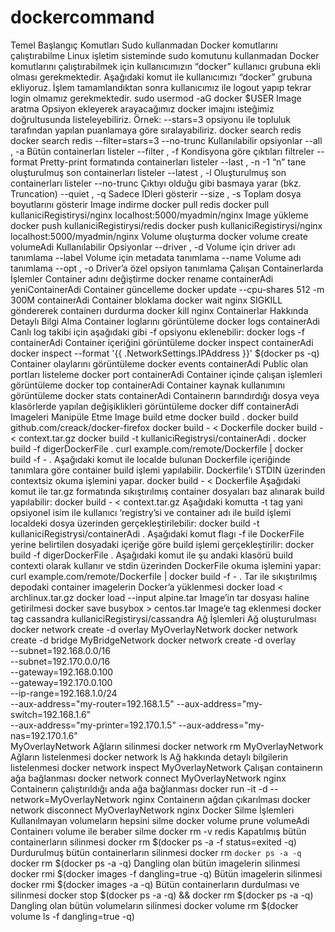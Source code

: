 # dockercommand

Temel Başlangıç Komutları
Sudo kullanmadan Docker komutlarını çalıştırabilme
Linux işletim sisteminde sudo komutunu kullanmadan Docker komutlarını çalıştırabilmek için kullanıcımızın “docker” kullanıcı grubuna ekli olması gerekmektedir. Aşağıdaki komut ile kullanıcımızı “docker” grubuna ekliyoruz. İşlem tamamlandıktan sonra kullanıcımız ile logout yapıp tekrar login olmamız gerekmektedir.
sudo usermod -aG docker $USER
Image aratma
Opsiyon ekleyerek arayacağımız docker imajını isteğimiz doğrultusunda listeleyebiliriz. Örnek: --stars=3 opsiyonu ile topluluk tarafından yapılan puanlamaya göre sıralayabiliriz.
docker search redis
docker search redis --filter=stars=3 --no-trunc
Kullanılabilir opsiyonlar
--all , -a Bütün containerları listeler
--filter , -f Kondisyona göre çıktıları filtreler
--format Pretty-print formatında containerları listeler
--last , -n -1 “n” tane oluşturulmuş son containerları listeler
--latest , -l Oluşturulmuş son containerları listeler
--no-trunc Çıktıyı olduğu gibi basmaya yarar (bkz. Truncation)
--quiet , -q Sadece IDleri gösterir
--size , -s Toplam dosya boyutlarını gösterir
Image indirme
docker pull redis
docker pull kullaniciRegistirysi/nginx localhost:5000/myadmin/nginx
Image yükleme
docker push kullaniciRegistirysi/redis
docker push kullaniciRegistirysi/nginx localhost:5000/myadmin/nginx
Volume oluşturma
docker volume create volumeAdi
Kullanılabilir Opsiyonlar
--driver , -d Volume için driver adı tanımlama
--label Volume için metadata tanımlama
--name Volume adı tanımlama
--opt , -o Driver’a özel opsiyon tanımlama
Çalışan Containerlarda İşlemler
Container adını değiştirme
docker rename containerAdi yeniContainerAdi
Container güncelleme
docker update --cpu-shares 512 -m 300M containerAdi
Container bloklama
docker wait nginx
SIGKILL göndererek containerı durdurma
docker kill nginx
Containerlar Hakkında Detaylı Bilgi Alma
Container loglarını görüntüleme
docker logs containerAdi 
Canlı log takibi için aşağıdaki gibi -f opsiyonu eklenebilir:
docker logs -f containerAdi
Container içeriğini görüntüleme
docker inspect containerAdi
docker inspect --format '{{ .NetworkSettings.IPAddress }}' $(docker ps -q)
Container olaylarını görüntüleme
docker events containerAdi
Public olan portları listeleme
docker port containerAdi
Container içinde çalışan işlemleri görüntüleme
docker top containerAdi
Container kaynak kullanımını görüntüleme
docker stats containerAdi
Containerın barındırdığı dosya veya klasörlerde yapılan değişiklikleri görüntüleme
docker diff containerAdi
Imageleri Manipüle Etme
Image build etme
docker build .
docker build github.com/creack/docker-firefox
docker build - < Dockerfile
docker build - < context.tar.gz
docker build -t kullaniciRegistrysi/containerAdi .
docker build -f digerDockerFile .
curl example.com/remote/Dockerfile | docker build -f - .
Aşağıdaki komut ile localde bulunan Dockerfile içeriğinde tanımlara göre container build işlemi yapılabilir. Dockerfile’ı STDIN üzerinden contextsiz okuma işlemini yapar.
docker build - < Dockerfile 
Aşağıdaki komut ile tar.gz formatında sıkıştırılmış container dosyaları baz alınarak build yapılabilir:
docker build - < context.tar.gz
Aşağıdaki komutta -t tag yani opsiyonel isim ile kullanıcı ‘registry’si ve container adı ile build işlemi localdeki dosya üzerinden gerçekleştirilebilir:
docker build -t kullaniciRegistrysi/containerAdi .
Aşağıdaki komut flagı -f ile DockerFile yerine belirtilen dosyadaki içeriğe göre build işlemi gerçekleştirilir:
docker build -f digerDockerFile .
Aşağıdaki komut ile şu andaki klasörü build contexti olarak kullanır ve stdin üzerinden DockerFile okuma işlemini yapar:
curl example.com/remote/Dockerfile | docker build -f - .
Tar ile sıkıştırılmış depodaki container imagelerin Docker’a yüklenmesi
docker load < archlinux.tar.gz
docker load --input alpine.tar
Image’in tar dosyası haline getirilmesi
docker save busybox > centos.tar
Image’e tag eklenmesi
docker tag cassandra kullaniciRegistirysi/cassandra
Ağ İşlemleri
Ağ oluşturulması
docker network create -d overlay MyOverlayNetwork
docker network create -d bridge MyBridgeNetwork
docker network create -d overlay \
  --subnet=192.168.0.0/16 \
  --subnet=192.170.0.0/16 \
  --gateway=192.168.0.100 \
  --gateway=192.170.0.100 \
  --ip-range=192.168.1.0/24 \
  --aux-address="my-router=192.168.1.5" --aux-address="my-switch=192.168.1.6" \
  --aux-address="my-printer=192.170.1.5" --aux-address="my-nas=192.170.1.6" \
  MyOverlayNetwork
Ağların silinmesi
docker network rm MyOverlayNetwork
Ağların listelenmesi
docker network ls
Ağ hakkında detaylı bilgilerin listelenmesi
docker network inspect MyOverlayNetwork
Çalışan containerın ağa bağlanması
docker network connect MyOverlayNetwork nginx
Containerın çalıştırıldığı anda ağa bağlanması
docker run -it -d --network=MyOverlayNetwork nginx
Containerın ağdan çıkarılması
docker network disconnect MyOverlayNetwork nginx
Docker Silme İşlemleri
Kullanılmayan volumeların hepsini silme
docker volume prune volumeAdi
Containerı volume ile beraber silme
docker rm -v redis
Kapatılmış bütün containerların silinmesi
docker rm $(docker ps -a -f status=exited -q)
Durdurulmuş bütün containerların silinmesi
docker rm `docker ps -a -q`
docker rm $(docker ps -a -q)
Dangling olan bütün imagelerin silinmesi
docker rmi $(docker images -f dangling=true -q)
Bütün imagelerin silinmesi
docker rmi $(docker images -a -q)
Bütün containerların durdulması ve silinmesi
docker stop $(docker ps -a -q) && docker rm $(docker ps -a -q)
Dangling olan bütün volumeların silinmesi
docker volume rm $(docker volume ls -f dangling=true -q)
